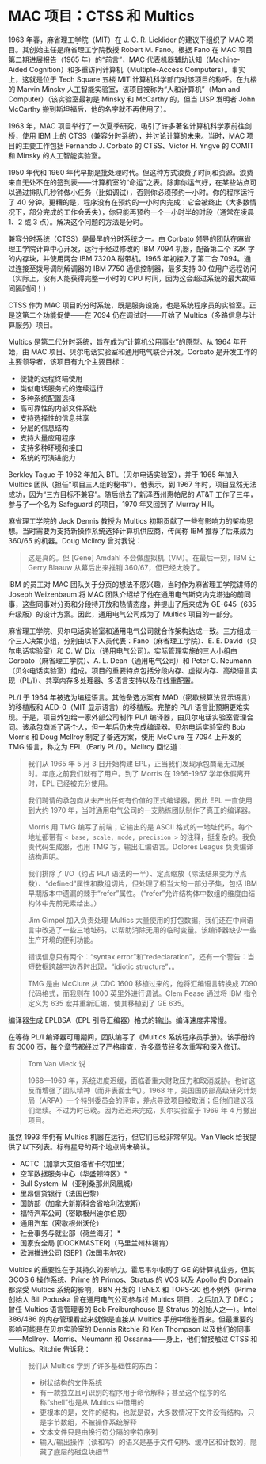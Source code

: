 # MAC 项目：CTSS 和 Multics

1963 年春，麻省理工学院（MIT）在 J. C. R. Licklider 的建议下组织了 MAC 项目。其创始主任是麻省理工学院教授 Robert M. Fano。根据 Fano 在 MAC 项目第二期进展报告（1965 年）的“前言”，MAC 代表机器辅助认知（Machine-Aided Cognition）和多重访问计算机（Multiple-Access Computers）。事实上，这就是位于 Tech Square 五楼 MIT 计算机科学部门对该项目的称呼。在九楼的 Marvin Minsky 人工智能实验室，该项目被称为“人和计算机”（Man and Computer）（该实验室最初是 Minsky 和 McCarthy 的，但当 LISP 发明者 John McCarthy 搬到斯坦福后，他的名字就不再使用了）。

1963 年，MAC 项目举行了一次夏季研究，吸引了许多著名计算机科学家前往剑桥，使用 IBM 上的 CTSS（兼容分时系统），并讨论计算的未来。当时，MAC 项目的主要工作包括 Fernando J. Corbato 的 CTSS、Victor H. Yngve 的 COMIT 和 Minsky 的人工智能实验室。

1950 年代和 1960 年代早期是批处理时代。但这种方式浪费了时间和资源。浪费来自无处不在的签到表——计算机室的“命运”之表。除非你运气好，在某些站点可以通过排队几秒钟做小任务（比如调试），否则你必须预约一小时。你的程序运行了 40 分钟。更糟的是，程序没有在预约的一小时内完成：它会被终止（大多数情况下，部分完成的工作会丢失），你只能再预约一个一小时半的时段（通常在凌晨 1、2 或 3 点）。解决这个问题的方法是分时。

兼容分时系统（CTSS）是最早的分时系统之一。由 Corbato 领导的团队在麻省理工学院计算中心开发，运行于经过修改的 IBM 7094 机器，配备第二个 32K 字的内存块，并使用两台 IBM 7320A 磁带机。1965 年初接入了第二台 7094。通过连接至拨号调制解调器的 IBM 7750 通信控制器，最多支持 30 位用户远程访问（实际上，没有人能获得完整一小时的 CPU 时间，因为这会超过系统的最大故障间隔时间！）

CTSS 作为 MAC 项目的分时系统，既是服务设施，也是系统程序员的实验室。正是这第二个功能促使——在 7094 仍在调试时——开始了 Multics（多路信息与计算服务）项目。

Multics 是第二代分时系统，旨在成为“计算机公用事业”的原型。从 1964 年开始，由 MAC 项目、贝尔电话实验室和通用电气联合开发。Corbato 是开发工作的主要领导者，该项目有九个主要目标：

* 便捷的远程终端使用
* 类似电话服务式的连续运行
* 多种系统配置选择
* 高可靠性的内部文件系统
* 支持选择性的信息共享
* 分层的信息结构
* 支持大量应用程序
* 支持多种环境和接口
* 系统的可演进能力

Berkley Tague 于 1962 年加入 BTL（贝尔电话实验室），并于 1965 年加入 Multics 团队（担任“项目三人组的秘书”）。他表示，到 1967 年时，项目显然无法成功，因为“三方目标不兼容”。随后他去了新泽西州惠帕尼的 AT\&T 工作了三年，参与了一个名为 Safeguard 的项目，1970 年又回到了 Murray Hill。

麻省理工学院的 Jack Dennis 教授为 Multics 初期贡献了一些有影响力的架构思想。当时需要为支持新操作系统选择计算机供应商，传闻称 IBM 推荐了后来成为 360/65 的机器。Doug Mcllroy 曾对我说：

>这是真的。但 \[Gene] Amdahl 不会做虚拟机（VM）。在最后一刻，IBM 让 Gerry Blaauw 从幕后出来推销 360/67，但已经太晚了。

IBM 的员工对 MAC 团队关于分页的想法不感兴趣，当时作为麻省理工学院讲师的 Joseph Weizenbaum 将 MAC 团队介绍给了他在通用电气斯克内克塔迪的前同事，这些同事对分页和分段持开放和热情态度，并提出了后来成为 GE-645（635 升级版）的设计方案。因此，通用电气公司成为了 Multics 项目的一部分。

麻省理工学院、贝尔电话实验室和通用电气公司就合作架构达成一致。三方组成一个三人决策小组，分别由以下人员代表：Fano（麻省理工学院）、E. E. David（贝尔电话实验室）和 C. W. Dix（通用电气公司）。实际管理实施的三人小组由 Corbato（麻省理工学院）、A. L. Dean（通用电气公司）和 Peter G. Neumann（贝尔电话实验室）组成。项目的重要特点包括分段内存、虚拟内存、高级语言实现（PL/I）、共享内存多处理器、多语言支持以及在线重配置。

PL/I 于 1964 年被选为编程语言。其他备选方案有 MAD（密歇根算法显示语言）的移植版和 AED-0（MIT 显示语言）的移植版。完整的 PL/I 语言比预期更难实现。于是，项目外包给一家外部公司制作 PL/I 编译器，由贝尔电话实验室管理合同。该承包商派了两个人，但一年后仍未完成编译器。贝尔电话实验室的 Bob Morris 和 Doug Mcllroy 制定了备选方案，使用 McClure 在 7094 上开发的 TMG 语言，称之为 EPL（Early PL/I）。Mcllroy 回忆道：

>我们从 1965 年 5 月 3 日开始构建 EPL，正当我们发现承包商毫无进展时。年底之前我们就有了用户。到了 Morris 在 1966-1967 学年休假离开时，EPL 已经被充分使用。
>
>我们聘请的承包商从未产出任何有价值的正式编译器，因此 EPL 一直使用到大约 1970 年，当时通用电气公司的一支熟练团队制作了真正的编译器。
>
>Morris 用 TMG 编写了前端；它输出的是 ASCII 格式的一地址代码。每个地址都带有 `< base, scale, mode, precision >` 的注释，挺复杂的。我负责代码生成器，也用 TMG 写，输出汇编语言。Dolores Leagus 负责编译结构声明。
>
>我们排除了 I/O（约占 PL/I 语法的一半）、定点缩放（除法结果变为浮点数）、“defined”属性和数组切片，但处理了相当大的一部分子集，包括 IBM 早期版本中遗漏的棘手“refer”属性。（“refer”允许结构体中数组的维度由结构体中先前元素给出。）
>
>Jim Gimpel 加入负责处理 Multics 大量使用的打包数据，我们还在中间语言中改造了一些三地址码，以帮助消除无用的临时变量。该编译器缺少一些生产环境的便利功能。
>
>错误信息只有两个：“syntax error”和“redeclaration”，还有一个警告：当短数据跨越字边界时出现，“idiotic structure”，。
>
>TMG 是由 McClure 从 CDC 1600 移植过来的，他将汇编语言转换成 7090 代码格式，而我则在 1000 英里外进行调试。Clem Pease 通过将 IBM 指令定义为 635 宏并重新汇编，使其移植到了 GE 635。

编译器生成 EPLBSA（EPL 引导汇编器）格式的输出。编译速度非常慢。

在等待 PL/I 编译器可用期间，团队编写了《Multics 系统程序员手册》。该手册约有 3000 页，每个章节都经过了严格审查，许多章节经多次重写和深入修订。

>Tom Van Vleck 说：
>
>1968—1969 年，系统进度迟缓，面临着重大财政压力和取消威胁。也许这反而增强了团队精神（而非表面士气）。1968 年，美国国防部高级研究计划局（ARPA）一个特别委员会的评审，差点导致项目被取消；但他们建议我们继续。不过为时已晚。因为迟迟未完成，贝尔实验室于 1969 年 4 月撤出项目。

虽然 1993 年仍有 Multics 机器在运行，但它们已经非常罕见。Van Vleck 给我提供了以下列表。标有星号的两个地点尚未确认。

* ACTC（加拿大艾伯塔省卡尔加里）
* 空军数据服务中心（华盛顿特区）\*
* Bull System-M（亚利桑那州凤凰城）
* 里昂信贷银行（法国巴黎）
* 国防部（加拿大新斯科舍省哈利法克斯）
* 福特汽车公司（密歇根州迪尔伯恩）
* 通用汽车（密歇根州沃伦）
* 社会事务与就业部（荷兰海牙）\*
* 国家安全局 \[DOCKMASTER]（马里兰州林锡肯）
* 欧洲推进公司 \[SEP]（法国韦尔农）

Multics 的重要性在于其持久的影响力。霍尼韦尔收购了 GE 的计算机业务，但其 GCOS 6 操作系统、Prime 的 Primos、Stratus 的 VOS 以及 Apollo 的 Domain 都深受 Multics 系统的影响，BBN 开发的 TENEX 和 TOPS-20 也不例外（Prime 创始人 Bill Poduska 曾在通用电气公司参与过 Multics 项目，之后加入了 DEC；曾任 Multics 语言管理者的 Bob Freiburghouse 是 Stratus 的创始人之一）。Intel 386/486 的内存管理看起来就像是直接从 Multics 手册中借鉴而来。但最重要的影响可能是在贝尔实验室的 Dennis Ritchie 和 Ken Thompson 以及他们的同事——Mcllroy、Morris、Neumann 和 Ossanna——身上，他们曾接触过 CTSS 和 Multics。Ritchie 告诉我：

>我们从 Multics 学到了许多基础性的东西：
>
>* 树状结构的文件系统
>* 有一款独立且可识别的程序用于命令解释；甚至这个程序的名称“shell”也是从 Multics 中借用的
>* 更根本的是，文件的结构，也就是说，大多数情况下文件没有结构，只是字节数组，不被操作系统解释
>* 文本文件只是由换行符分隔的字符序列
>* 输入/输出操作（读和写）的语义是基于文件句柄、缓冲区和计数的，隐藏了底层的磁盘块细节

